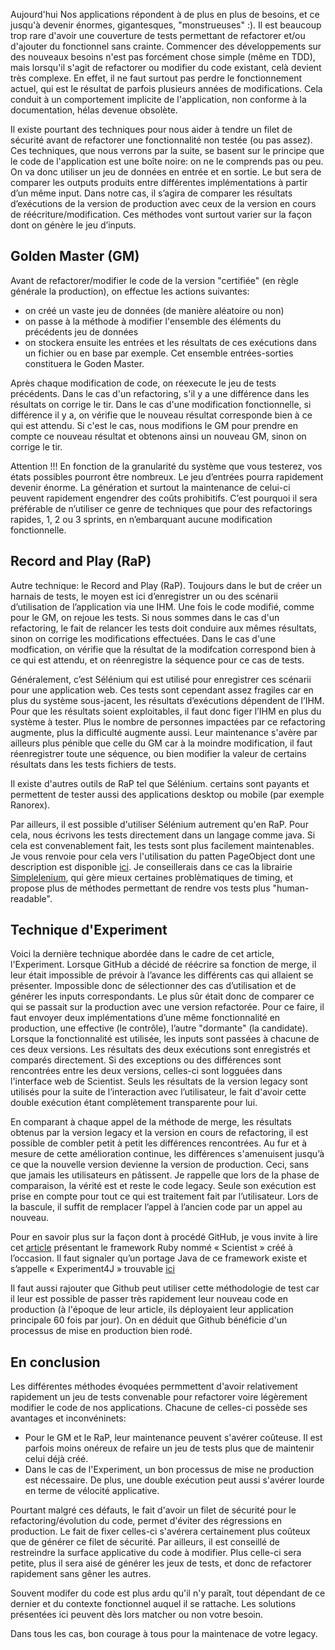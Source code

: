 Aujourd'hui Nos applications répondent à de plus en plus de besoins, et ce jusqu'à devenir énormes, gigantesques, "monstrueuses" :).
Il est beaucoup trop rare d'avoir une couverture de tests permettant de refactorer et/ou d'ajouter du fonctionnel sans crainte.
Commencer des développements sur des nouveaux besoins n'est pas forcément chose simple (même en TDD), mais lorsqu'il s'agit de refactorer ou modifier du code existant, celà devient très complexe.
En effet, il ne faut surtout pas perdre le fonctionnement actuel, qui est le résultat de parfois plusieurs années de modifications.
Cela conduit à un comportement implicite de l'application, non conforme à la documentation, hélas devenue obsolète.

Il existe pourtant des techniques pour nous aider à tendre un filet de sécurité avant de refactorer une fonctionnalité non testée (ou pas assez).
Ces techniques, que nous verrons par la suite, se basent sur le principe que le code de l'application est une boîte noire: on ne le comprends pas ou peu.
On va donc utiliser un jeu de données en entrée et en sortie. Le but sera de comparer les outputs produits entre différentes implémentations à partir d’un même input.
Dans notre cas, il s’agira de comparer les résultats d’exécutions de la version de production avec ceux de la version en cours de réécriture/modification.
Ces méthodes vont surtout varier sur la façon dont on génère le jeu d’inputs.


Golden Master (GM)
-------------
Avant de refactorer/modifier le code de la version "certifiée" (en règle générale la production), on effectue les actions suivantes:
* on créé un vaste jeu de données (de manière aléatoire ou non)
* on passe à la méthode à modifier l'ensemble des éléments du précédents jeu de données
* on stockera ensuite les entrées et les résultats de ces exécutions dans un fichier ou en base par exemple. Cet ensemble entrées-sorties constituera le Goden Master.

Après chaque modification de code, on réexecute le jeu de tests précédents. Dans le cas d'un refactoring, s'il y a une différence dans les résultats on corrige le tir. Dans le cas d'une modification fonctionnelle, si différence il y a, on vérifie que le nouveau résultat corresponde bien à ce qui est attendu. Si c'est le cas, nous modifions le GM pour prendre en compte ce nouveau résultat et obtenons ainsi un nouveau GM, sinon on corrige le tir.

Attention !!! En fonction de la granularité du système que vous testerez, vos états possibles pourront être nombreux. Le jeu d’entrées pourra rapidement devenir énorme. La génération et surtout la maintenance de celui-ci peuvent rapidement engendrer des coûts prohibitifs. C’est pourquoi il sera préférable de n’utiliser ce genre de techniques que pour des refactorings rapides, 1, 2 ou 3 sprints, en n’embarquant aucune modification fonctionnelle.


Record and Play (RaP)
-------------
Autre technique: le Record and Play (RaP). Toujours dans le but de créer un harnais de tests, le moyen est ici d’enregistrer un ou des scénarii d’utilisation de l’application via une IHM. Une fois le code modifié, comme pour le GM, on rejoue les tests.
Si nous sommes dans le cas d'un refactoring, le fait de relancer les tests doit conduire aux mêmes résultats, sinon on corrige les modifications effectuées. Dans le cas d'une modfication, on vérifie que la résultat de la modifcation correspond bien à ce qui est attendu, et on réenregistre la séquence pour ce cas de tests.

Généralement, c’est Sélénium qui est utilisé pour enregistrer ces scénarii pour une application web.
Ces tests sont cependant assez fragiles car en plus du système sous-jacent, les résultats d’exécutions dépendent de l’IHM. Pour que les résultats soient exploitables, il faut donc figer l’IHM en plus du système à tester. Plus le nombre de personnes impactées par ce refactoring augmente, plus la difficulté augmente aussi.
Leur maintenance s'avère par ailleurs plus pénible que celle du GM car à la moindre modification, il faut réenregistrer toute une séquence, ou bien modifier la valeur de certains résultats dans les tests fichiers de tests.

Il existe d'autres outils de RaP tel que Sélénium. certains sont payants et permettent de tester aussi des applications desktop ou mobile (par exemple Ranorex).

Par ailleurs, il est possible d'utiliser Sélénium autrement qu'en RaP. Pour cela, nous écrivons les tests directement dans un langage comme java. Si cela est convenablement fait, les tests sont plus facilement maintenables.
Je vous renvoie pour cela vers l'utilisation du patten PageObject dont une description est disponible [ici](http://www.assertselenium.com/automation-design-practices/page-object-pattern/).
Je conseillerais dans ce cas la librairie [Simplelenium](https://github.com/dgageot/simplelenium), qui gère mieux certaines problèmatiques de timing, et propose plus de méthodes permettant de rendre vos tests plus "human-readable".


Technique d'Experiment
-------------
Voici la dernière technique abordée dans le cadre de cet article, l'Experiment.
Lorsque GitHub a décidé de réécrire sa fonction de merge, il leur était impossible de prévoir à l’avance les différents cas qui allaient se présenter. Impossible donc de sélectionner des cas d’utilisation et de générer les inputs correspondants.
Le plus sûr était donc de comparer ce qui se passait sur la production avec une version refactorée. Pour ce faire, il faut envoyer deux implémentations d’une même fonctionnalité en production, une effective (le contrôle), l’autre "dormante" (la candidate).
Lorsque la fonctionnalité est utilisée, les inputs sont passées à chacune de ces deux versions. Les résultats des deux exécutions sont enregistrés et comparés directement. Si des exceptions ou des différences sont rencontrées entre les deux versions, celles-ci sont logguées dans l'interface web de Scientist. Seuls les résultats de la version legacy sont utilisés pour la suite de l’interaction avec l’utilisateur, le fait d'avoir cette double exécution étant complètement transparente pour lui.

En comparant à chaque appel de la méthode de merge, les résultats obtenus par la version legacy et la version en cours de refactoring, il est possible de combler petit à petit les différences rencontrées.
Au fur et à mesure de cette amélioration continue, les différences s'amenuisent jusqu’à ce que la nouvelle version devienne la version de production. Ceci, sans que jamais les utilisateurs en pâtissent.
Je rappelle que lors de la phase de comparaison, la vérité est et reste le code legacy. Seule son exécution est prise en compte pour tout ce qui est traitement fait par l’utilisateur.
Lors de la bascule, il suffit de remplacer l’appel à l’ancien code par un appel au nouveau.

Pour en savoir plus sur la façon dont à procédé GitHub, je vous invite à lire cet [article](http://githubengineering.com/move-fast/) présentant le framework Ruby nommé « Scientist » créé à l’occasion. Il faut signaler qu’un portage Java de ce framework existe et s’appelle « Experiment4J » trouvable [ici](https://github.com/dannwebster/experiment4j)

Il faut aussi rajouter que Github peut utiliser cette méthodologie de test car il leur est possible de passer très rapidement leur nouveau code en production (à l'époque de leur article, ils déployaient leur application principale 60 fois par jour). On en déduit que Github bénéficie d'un processus de mise en production bien rodé.

En conclusion
-------------

Les différentes méthodes évoquées permmettent d'avoir relativement rapidement un jeu de tests convenable pour refactorer voire légèrement modifier le code de nos applications.
Chacune de celles-ci possède ses avantages et inconvéninets:
* Pour le GM et le RaP, leur maintenance peuvent s'avérer coûteuse. Il est parfois moins onéreux de refaire un jeu de tests plus que de maintenir celui déjà créé.
* Dans le cas de l'Experiment, un bon processus de mise ne production est nécessaire. De plus, une double exécution peut aussi s'avérer lourde en terme de vélocité applicative.

Pourtant malgré ces défauts, le fait d'avoir un filet de sécurité pour le refactoring/évolution du code, permet d'éviter des régressions en production. Le fait de fixer celles-ci s'avérera certainement plus coûteux que de générer ce filet de sécurité.
Par ailleurs, il est conseillé de restreindre la surface applicative du code à modifier. Plus celle-ci sera petite, plus il sera aisé de générer les jeux de tests, et donc de refactorer rapidement sans gêner les autres.

Souvent modifer du code est plus ardu qu'il n'y paraît, tout dépendant de ce dernier et du contexte fonctionnel auquel il se rattache.
Les solutions présentées ici peuvent dès lors matcher ou non votre besoin.

Dans tous les cas, bon courage à tous pour la maintenace de votre legacy.